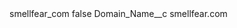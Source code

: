 <?xml version="1.0" encoding="UTF-8"?>
<CustomMetadata xmlns="http://soap.sforce.com/2006/04/metadata" xmlns:xsi="http://www.w3.org/2001/XMLSchema-instance" xmlns:xsd="http://www.w3.org/2001/XMLSchema">
    <label>smellfear_com</label>
    <protected>false</protected>
    <values>
        <field>Domain_Name__c</field>
        <value xsi:type="xsd:string">smellfear.com</value>
    </values>
</CustomMetadata>
